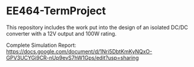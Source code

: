# EE464-TermProject
This repository includes the work put into the design of an isolated DC/DC converter with a 12V output and 100W rating.

Complete Simulation Report: https://docs.google.com/document/d/1Nri5DbtKmKyNQxO-GPV3UCYGi9CR-nUp9evS7hW1Gps/edit?usp=sharing
